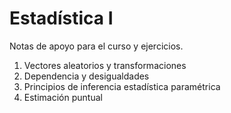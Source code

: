# Estadística I
Notas de apoyo para el curso y ejercicios.

1. Vectores aleatorios y transformaciones
2. Dependencia y desigualdades
3. Principios de inferencia estadística paramétrica
4. Estimación puntual

